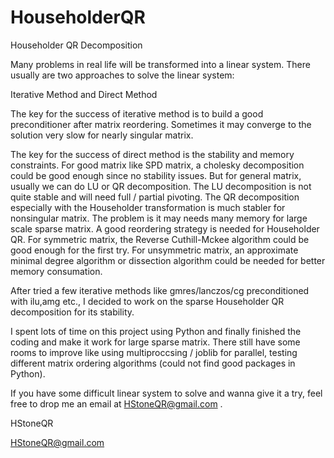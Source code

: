 # HouseholderQR
Householder QR Decomposition

Many problems in real life will be transformed into a linear system. There usually are two approaches to solve the linear system:

Iterative Method and Direct Method

The key for the success of iterative method is to build a good preconditioner after matrix reordering. Sometimes it may converge to 
the solution very slow for nearly singular matrix.

The key for the success of direct method is the stability and memory constraints. For good matrix like SPD matrix, a cholesky decomposition
could be good enough since no stability issues. But for general matrix, usually we can do LU or QR decomposition. The LU decomposition is not
quite stable and will need full / partial pivoting. The QR decomposition especially with the Householder transformation is much stabler for 
nonsingular matrix. The problem is it may needs many memory for large scale sparse matrix. A good reordering strategy is needed for Householder
QR. For symmetric matrix, the Reverse Cuthill-Mckee algorithm could be good enough for the first try. For unsymmetric matrix, an approximate
minimal degree algorithm or dissection algorithm could be needed for better memory consumation.

After tried a few iterative methods like gmres/lanczos/cg preconditioned with ilu,amg etc., I decided to work on the 
sparse Householder QR decomposition for its stability.

I spent lots of time on this project using Python and finally finished the coding and make it work for large sparse matrix. There still have some 
rooms to improve like using multiproccsing / joblib for parallel, testing different matrix ordering algorithms (could not find good packages in Python).

If you have some difficult linear system to solve and wanna give it a try, feel free to drop me an email at HStoneQR@gmail.com . 

HStoneQR

HStoneQR@gmail.com

